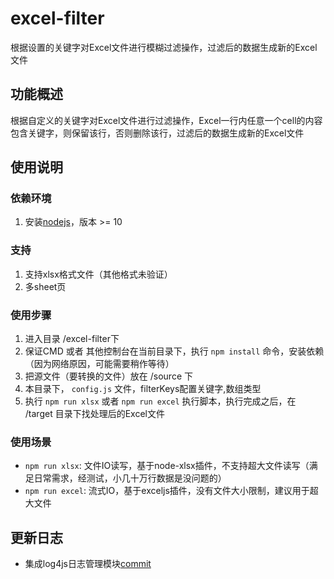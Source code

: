 <!--
 * @Author: yangss
 * @Position: 
 * @Date: 2023-06-27 18:37:07
 * @LastEditors: yangss
 * @LastEditTime: 2023-06-30 11:15:10
 * @FilePath: \excel-filter\README.md
-->
# excel-filter
根据设置的关键字对Excel文件进行模糊过滤操作，过滤后的数据生成新的Excel文件


## 功能概述
根据自定义的关键字对Excel文件进行过滤操作，Excel一行内任意一个cell的内容包含关键字，则保留该行，否则删除该行，过滤后的数据生成新的Excel文件


## 使用说明

### 依赖环境

1. 安装[nodejs](https://nodejs.org/zh-cn/)，版本 >= 10

### 支持
1. 支持xlsx格式文件（其他格式未验证）
2. 多sheet页

### 使用步骤

1. 进入目录 /excel-filter下
2. 保证CMD 或者 其他控制台在当前目录下，执行  `npm install` 命令，安装依赖（因为网络原因，可能需要稍作等待）
3. 把源文件（要转换的文件）放在 /source 下
4. 本目录下， `config.js` 文件，filterKeys配置关键字,数组类型
5. 执行 `npm run xlsx` 或者 `npm run excel` 执行脚本，执行完成之后，在 /target 目录下找处理后的Excel文件


### 使用场景
 - `npm run xlsx`: 文件IO读写，基于node-xlsx插件，不支持超大文件读写（满足日常需求，经测试，小几十万行数据是没问题的）
 - `npm run excel`: 流式IO，基于exceljs插件，没有文件大小限制，建议用于超大文件


 ## 更新日志

- 集成log4js日志管理模块[commit](https://github.com/sunboye/excel-filter/commit/be47ce2b1ec86e224abec4e8f206874d8dc4c1ac)